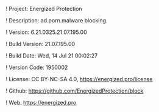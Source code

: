 ! Project: Energized Protection

! Description: ad.porn.malware blocking.

! Version: 6.21.0325.21.07.195.00

! Build Version: 21.07.195.00

! Build Date: Wed, 14 Jul 21 00:02:27

! Version Code: 1950002

! License: CC BY-NC-SA 4.0, https://energized.pro/license

! Github: https://github.com/EnergizedProtection/block

! Web: https://energized.pro

